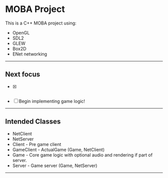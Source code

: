 # MOBA Project

This is a C++ MOBA project using:

- OpenGL
- SDL2
- GLEW
- Box2D
- ENet networking

---

## Next focus

- [x] ~~~~Get server/client to send and recieve custom packets that can easily be modified for game purposes. ~~~
- [ ] Begin implementing game logic!

---


## Intended Classes

- NetClient
- NetServer
- Client - Pre game client
- GameClient - ActualGame (Game, NetClient)
- Game - Core game logic with optional audio and rendering if part of server.
- Server - Game server (Game, NetServer)

---

